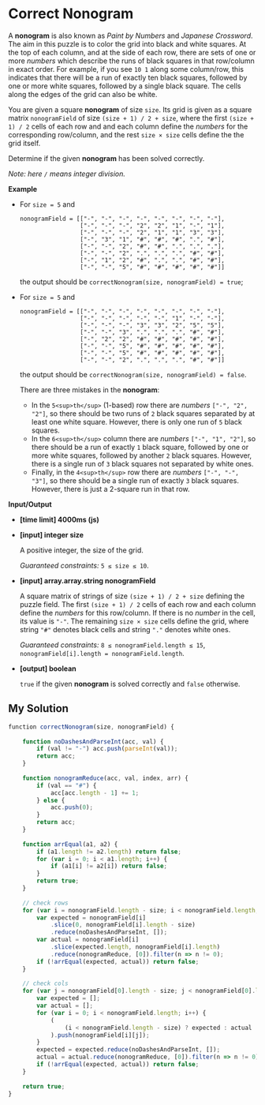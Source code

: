 # Correct Nonogram
﻿A **nonogram** is also known as _Paint by Numbers_ and _Japanese Crossword_. The aim in this puzzle is to color the grid into black and white squares. At the top of each column, and at the side of each row, there are sets of one or more _numbers_ which describe the runs of black squares in that row/column in exact order. For example, if you see `10 1` along some column/row, this indicates that there will be a run of exactly ten black squares, followed by one or more white squares, followed by a single black square. The cells along the edges of the grid can also be white.

You are given a square **nonogram** of size `size`. Its grid is given as a square matrix `nonogramField` of size `(size + 1) / 2 + size`, where the first `(size + 1) / 2` cells of each row and and each column define the _numbers_ for the corresponding row/column, and the rest `size × size` cells define the the grid itself.

Determine if the given **nonogram** has been solved correctly.

_Note: here `/` means integer division._

**Example**

*   For `size = 5` and

    ```
    nonogramField = [["-", "-", "-", "-", "-", "-", "-", "-"],
                     ["-", "-", "-", "2", "2", "1", "-", "1"],
                     ["-", "-", "-", "2", "1", "1", "3", "3"],
                     ["-", "3", "1", "#", "#", "#", ".", "#"],
                     ["-", "-", "2", "#", "#", ".", ".", "."],
                     ["-", "-", "2", ".", ".", ".", "#", "#"],
                     ["-", "1", "2", "#", ".", ".", "#", "#"],
                     ["-", "-", "5", "#", "#", "#", "#", "#"]]

    ```

    the output should be `correctNonogram(size, nonogramField) = true`;

*   For `size = 5` and

    ```
    nonogramField = [["-", "-", "-", "-", "-", "-", "-", "-"],
                     ["-", "-", "-", "-", "-", "1", "-", "-"],
                     ["-", "-", "-", "3", "3", "2", "5", "5"],
                     ["-", "-", "3", ".", ".", ".", "#", "#"],
                     ["-", "2", "2", "#", "#", "#", "#", "#"],
                     ["-", "-", "5", "#", "#", "#", "#", "#"],
                     ["-", "-", "5", "#", "#", "#", "#", "#"],
                     ["-", "-", "2", ".", ".", ".", "#", "#"]]

    ```

    the output should be `correctNonogram(size, nonogramField) = false`.

    There are three mistakes in the **nonogram**:

    *   In the `5<sup>th</sup>` (1-based) row there are _numbers_ `["-", "2", "2"]`, so there should be two runs of `2` black squares separated by at least one white square. However, there is only one run of `5` black squares.
    *   In the `6<sup>th</sup>` column there are _numbers_ `["-", "1", "2"]`, so there should be a run of exactly `1` black square, followed by one or more white squares, followed by another `2` black squares. However, there is a single run of `3` black squares not separated by white ones.
    *   Finally, in the `4<sup>th</sup>` row there are _numbers_ `["-", "-", "3"]`, so there should be a single run of exactly `3` black squares. However, there is just a 2-square run in that row.

**Input/Output**

*   **[time limit] 4000ms (js)**

*   **[input] integer size**

    A positive integer, the size of the grid.

    _Guaranteed constraints:_
    `5 ≤ size ≤ 10`.

*   **[input] array.array.string nonogramField**

    A square matrix of strings of size `(size + 1) / 2 + size` defining the puzzle field.
    The first `(size + 1) / 2` cells of each row and each column define the _numbers_ for this row/column. If there is no _number_ in the cell, its value is `"-"`.
    The remaining `size × size` cells define the grid, where string `"#"` denotes black cells and string `"."` denotes white ones.

    _Guaranteed constraints:_
    `8 ≤ nonogramField.length ≤ 15`,
    `nonogramField[i].length = nonogramField.length`.

*   **[output] boolean**

    `true` if the given **nonogram** is solved correctly and `false` otherwise.


## My Solution
```javascript
﻿function correctNonogram(size, nonogramField) {
    
    function noDashesAndParseInt(acc, val) {
        if (val != "-") acc.push(parseInt(val));
        return acc;
    }
    
    function nonogramReduce(acc, val, index, arr) {
        if (val == "#") {
            acc[acc.length - 1] += 1;
        } else {
            acc.push(0);
        }
        return acc;
    }
    
    function arrEqual(a1, a2) {
        if (a1.length != a2.length) return false;
        for (var i = 0; i < a1.length; i++) {
            if (a1[i] != a2[i]) return false;
        }
        return true;
    }
    
    // check rows
    for (var i = nonogramField.length - size; i < nonogramField.length; i++) {
        var expected = nonogramField[i]
            .slice(0, nonogramField[i].length - size)
            .reduce(noDashesAndParseInt, []);
        var actual = nonogramField[i]
            .slice(expected.length, nonogramField[i].length)
            .reduce(nonogramReduce, [0]).filter(n => n != 0);
        if (!arrEqual(expected, actual)) return false;
    }
    
    // check cols
    for (var j = nonogramField[0].length - size; j < nonogramField[0].length; j++) {
        var expected = [];
        var actual = [];
        for (var i = 0; i < nonogramField.length; i++) {
            (
                (i < nonogramField.length - size) ? expected : actual
            ).push(nonogramField[i][j]);
        }
        expected = expected.reduce(noDashesAndParseInt, []);
        actual = actual.reduce(nonogramReduce, [0]).filter(n => n != 0);
        if (!arrEqual(expected, actual)) return false;
    }
    
    return true;
}
​
```
